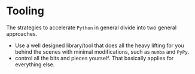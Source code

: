 # Tooling

The strategies to accelerate `Python` in general divide into two general approaches.

- Use a well designed library/tool that does all the heavy lifting for you behind the scenes with minimal modifications, such as `numba` and `PyPy`.
- control all the bits and pieces yourself. That basically applies for everything else.
